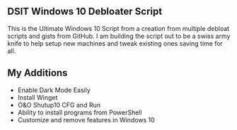 ## DSIT Windows 10 Debloater Script
This is the Ultimate Windows 10 Script from a creation from multiple debloat scripts and gists from GitHub. I am building the script out to be a swiss army knife to help setup new machines and tweak existing ones saving time for all. 

## My Additions

- Enable Dark Mode Easily
- Install Winget
- O&O Shutup10 CFG and Run
- Ability to install programs from PowerShell
- Customize and remove features in Windows 10
